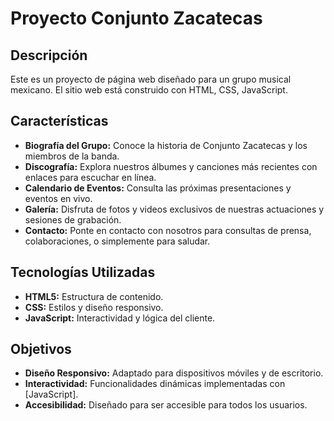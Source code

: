 # Proyecto Conjunto Zacatecas

## Descripción

Este es un proyecto de página web diseñado para un grupo musical mexicano. El sitio web está construido con HTML, CSS, JavaScript.

## Características

- **Biografía del Grupo:** Conoce la historia de Conjunto Zacatecas y los miembros de la banda.
- **Discografía:** Explora nuestros álbumes y canciones más recientes con enlaces para escuchar en línea.
- **Calendario de Eventos:** Consulta las próximas presentaciones y eventos en vivo.
- **Galería:** Disfruta de fotos y videos exclusivos de nuestras actuaciones y sesiones de grabación.
- **Contacto:** Ponte en contacto con nosotros para consultas de prensa, colaboraciones, o simplemente para saludar.

## Tecnologías Utilizadas

- **HTML5:** Estructura de contenido.
- **CSS:** Estilos y diseño responsivo.
- **JavaScript:** Interactividad y lógica del cliente.

## Objetivos

- **Diseño Responsivo:** Adaptado para dispositivos móviles y de escritorio.
- **Interactividad:** Funcionalidades dinámicas implementadas con [JavaScript].
- **Accesibilidad:** Diseñado para ser accesible para todos los usuarios.

